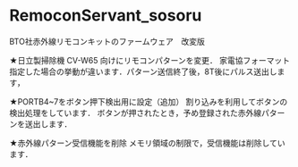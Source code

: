 # RemoconServant_sosoru
BTO社赤外線リモコンキットのファームウェア　改変版

★日立製掃除機 CV-W65 向けにリモコンパターンを変更．
家電協フォーマット指定した場合の挙動が違います．パターン送信終了後，8T後にパルス送出します，

★PORTB4~7をボタン押下検出用に設定（追加）
割り込みを利用してボタンの検出処理をしています．
ボタンが押されたとき，予め登録された赤外線パターンを送出します．

★赤外線パターン受信機能を削除
メモリ領域の制限で，受信機能は削除しています．

